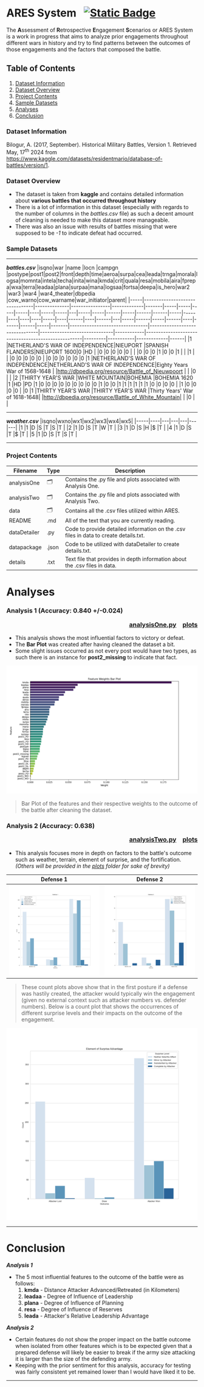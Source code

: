 # ARES System &nbsp;&nbsp;[![Static Badge](https://img.shields.io/badge/license-Open_Data_Commons-blue)](https://opendatacommons.org/licenses/dbcl/1-0/)

The **A**ssessment of **R**etrospective **E**ngagement **S**cenarios or ARES System is a work in progress that aims to analyze prior engagements throughout different wars in history
and try to find patterns between the outcomes of those engagements and the factors that composed the battle.


## Table of Contents

1. [Dataset Information](#dataset-information)
2. [Dataset Overview](#dataset-overview)
3. [Project Contents](#project-contents)
4. [Sample Datasets](#sample-datasets)
5. [Analyses](#analyses)
6. [Conclusion](#conclusion)

### Dataset Information
Bilogur, A. (2017, September). Historical Military Battles, Version 1.
Retrieved May, 17<sup>th</sup> 2024 from https://www.kaggle.com/datasets/residentmario/database-of-battles/version/1.

### Dataset Overview
+ The dataset is taken from **kaggle** and contains detailed information about **various battles that occurred throughout history**
+ There is a lot of information in this dataset (especially with regards to the number of columns in the *battles.csv* file)
  as such a decent amount of cleaning is needed to make this dataset more manageable.
+ There was also an issue with results of battles missing that were supposed to be *-1* to indicate defeat had occurred.

### Sample Datasets
***
__*battles.csv*__
|isqno|war                             |name          |locn            |campgn       |postype|post1|post2|front|depth|time|aeroa|surpa|cea|leada|trnga|morala|logsa|momnta|intela|techa|inita|wina|kmda|crit|quala|resa|mobila|aira|fprepa|wxa|terra|leadaa|plana|surpaa|mana|logsaa|fortsa|deepa|is_hero|war2                            |war3                            |war4                          |war4_theater|dbpedia                                             |cow_warno|cow_warname|war_initiator|parent|
|-----|--------------------------------|--------------|----------------|-------------|-------|-----|-----|-----|-----|----|-----|-----|---|-----|-----|------|-----|------|------|-----|-----|----|----|----|-----|----|------|----|------|---|-----|------|-----|------|----|------|------|-----|-------|--------------------------------|--------------------------------|------------------------------|------------|----------------------------------------------------|---------|-----------|-------------|------|
|1    |NETHERLAND'S WAR OF INDEPENDENCE|NIEUPORT      |SPANISH FLANDERS|NIEUPORT 1600|0      |HD   |     |0    |0    |0   |0    |0    |   |     |0    |0     |0    |1     |0     |0    |1    |    |    |1   |     |    |0     |0   |0     |0  |0    |      |0    |0     |0   |0     |0     |0    |1      |NETHERLAND'S WAR OF INDEPENDENCE|NETHERLAND'S WAR OF INDEPENDENCE|Eighty Years War of 1568-1648 |            |http://dbpedia.org/resource/Battle_of_Nieuwpoort    |         |           |0            |      |
|2    |THIRTY YEAR'S WAR               |WHITE MOUNTAIN|BOHEMIA         |BOHEMIA 1620 |1      |HD   |PD   |1    |0    |0   |0    |0    |0  |0    |0    |0     |0    |1     |0     |0    |1    |1   |1   |1   |1    |1   |0     |0   |0     |0  |     |1     |0    |0     |0   |0     |      |0    |1      |THIRTY YEAR'S WAR               |THIRTY YEAR'S WAR               |Thirty Years' War of 1618-1648|            |http://dbpedia.org/resource/Battle_of_White_Mountain|         |           |0            |      |
***
__*weather.csv*__
|isqno|wxno|wx1|wx2|wx3|wx4|wx5|
|-----|----|---|---|---|---|---|
|1    |1   |D  |S  |T  |S  |T  |
|2    |1   |D  |S  |T  |W  |T  |
|3    |1   |D  |S  |H  |$  |T  |
|4    |1   |D  |S  |T  |$  |T  |
|5    |1   |D  |S  |T  |S  |T  |
***

### Project Contents

| Filename | Type | Description | 
| --------------- | --------------- | --------------- |
| analysisOne | 🗂️ | Contains the .py file and plots associated with Analysis One. |
| analysisTwo | 🗂️ | Contains the .py file and plots associated with Analysis Two. |
| data | 🗂️ | Contains all the .csv files utilized within ARES. |
| README | .md | All of the text that you are currently reading. |
| dataDetailer | .py | Code to provide detailed information on the .csv files in data to create details.txt.|
| datapackage | .json | Code to be utilized with dataDetailer to create details.txt.|
| details | .txt | Text file that provides in depth information about the .csv files in data. |

# Analyses
### **Analysis 1** (Accuracy: 0.840 +/-0.024) <p align="right">[analysisOne.py](analysisOne/analysisOne.py)&emsp;[plots](analysisOne/plots)</p>
- This analysis shows the most influential factors to victory or defeat.
- The **Bar Plot** was created after having cleaned the dataset a bit.
- Some slight issues occurred as not every post would have two types, as such there is an instance for **post2_missing** to indicate that fact.

![alt text](analysisOne/plots/featureWeights-barPlot.png "Feature Weights Bar Plot")

> Bar Plot of the features and their respective weights to the outcome of the battle after cleaning the dataset.

### **Analysis 2** (Accuracy: 0.638) <p align="right">[analysisTwo.py](analysisTwo/analysisTwo.py)&emsp;[plots](analysisTwo/plots)</p>
- This analysis focuses more in depth on factors to the battle's outcome such as weather, terrain, element of surprise, and the fortification. *(Others will be provided in the [plots](analysisTwo/plots) folder for sake of brevity)*

| Defense 1 | Defense 2 |
| --- | --- |
| ![](analysisTwo/plots/defense1-countPlot.png) | ![](analysisTwo/plots/defense2-countPlot.png) |

> These count plots above show that in the first posture if a defense was hastily created, the attacker would typically win the engagement (given no external context such as attacker numbers vs. defender numbers). Below is a count plot that shows the occurrences of different surprise levels and their impacts on the outcome of the engagement.

![alt text](analysisTwo/plots/elementOfSurprise-countPlot.png "Element of Surprise Count Plot")

***
# Conclusion
__*Analysis 1*__

- The 5 most influential features to the outcome of the battle were as follows:
  1. **kmda** - Distance Attacker Advanced/Retreated (in Kilometers)
  2. **leadaa** - Degree of Influence of Leadership
  3. **plana** - Degree of Influence of Planning
  4. **resa** - Degree of Influence of Reserves
  5. **leada** - Attacker's Relative Leadership Advantage

__*Analysis 2*__

- Certain features do not show the proper impact on the battle outcome when isolated from other features which is to be expected given that a prepared defense will likely be easier to break if the army size attacking it is larger than the size of the defending army.
- Keeping with the prior sentiment for this analysis, accuracy for testing was fairly consistent yet remained lower than I would have liked it to be.

***
